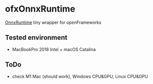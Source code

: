 # ofxOnnxRuntime
[OnnxRuntime](https://github.com/microsoft/onnxruntime) tiny wrapper for openFrameworks

## Tested environment
- MacBookPro 2018 Intel + macOS Catalina

## ToDo
- check M1 Mac (should work), Windows CPU&GPU, Linux CPU&GPU
